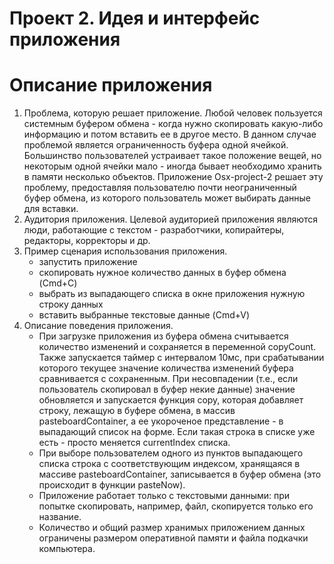 Проект 2. Идея и интерфейс приложения
=============
Описание приложения
=

1. Проблема, которую решает приложение.
Любой человек пользуется системным буфером обмена - когда нужно скопировать какую-либо информацию и потом вставить ее в другое место. В данном случае проблемой является ограниченность буфера одной ячейкой. Большинство пользователей устраивает такое положение вещей, но некоторым одной ячейки мало - иногда бывает необходимо хранить в памяти несколько объектов. Приложение Osx-project-2 решает эту проблему, предоставляя пользователю почти неограниченный буфер обмена, из которого пользователь может выбирать данные для вставки.
2. Аудитория приложения.
Целевой аудиторией приложения являются люди, работающие с текстом - разработчики, копирайтеры, редакторы, корректоры и др.
3. Пример сценария использования приложения.
	* запустить приложение
	* скопировать нужное количество данных в буфер обмена (Cmd+C)
	* выбрать из выпадающего списка в окне приложения нужную строку данных
	* вставить выбранные текстовые данные (Cmd+V)
4. Описание поведения приложения.
	* При загрузке приложения из буфера обмена считывается количество изменений и сохраняется в переменной copyCount. Также запускается таймер с интервалом 10мс, при срабатывании которого текущее значение количества изменений буфера сравнивается с сохраненным. При несовпадении (т.е., если пользователь скопировал в буфер некие данные) значение обновляется и запускается функция copy, которая добавляет строку, лежащую в буфере обмена, в массив pasteboardContainer, а ее укороченое представление - в выпадающий список на форме. Если такая строка в списке уже есть - просто меняется currentIndex списка.
	* При выборе пользователем одного из пунктов выпадающего списка строка с соответствующим индексом, хранящаяся в массиве pasteboardContainer, записывается в буфер обмена (это происходит в функции pasteNow).
	* Приложение работает только с текстовыми данными: при попытке скопировать, например, файл, скопируется только его название.
	* Количество и общий размер хранимых приложением данных ограничены размером оперативной памяти и файла подкачки компьютера.
